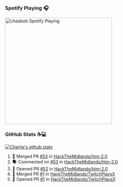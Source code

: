 ### Spotify Playing 🎧

[<img src="https://novatorem.chasbob.vercel.app/api/spotify" alt="chasbob Spotify Playing" width="350" />](https://open.spotify.com/user/charlie2026)

### GitHub Stats :coffee::computer:

[![Charlie's github stats](https://github-readme-stats-six-tau.vercel.app/api?username=chasbob&count_private=true&hide_rank=true&hide=stars&hide_title=true)](https://github.com/anuraghazra/github-readme-stats)

<!--START_SECTION:activity-->
1. 🎉 Merged PR [#53](https://github.com/HackTheMidlands/htm-2.0/pull/53) in [HackTheMidlands/htm-2.0](https://github.com/HackTheMidlands/htm-2.0)
2. 🗣 Commented on [#53](https://github.com/HackTheMidlands/htm-2.0/issues/53) in [HackTheMidlands/htm-2.0](https://github.com/HackTheMidlands/htm-2.0)
3. 💪 Opened PR [#52](https://github.com/HackTheMidlands/htm-2.0/pull/52) in [HackTheMidlands/htm-2.0](https://github.com/HackTheMidlands/htm-2.0)
4. 🎉 Merged PR [#1](https://github.com/HackTheMidlands/TwitchPlaysX/pull/1) in [HackTheMidlands/TwitchPlaysX](https://github.com/HackTheMidlands/TwitchPlaysX)
5. 💪 Opened PR [#1](https://github.com/HackTheMidlands/TwitchPlaysX/pull/1) in [HackTheMidlands/TwitchPlaysX](https://github.com/HackTheMidlands/TwitchPlaysX)
<!--END_SECTION:activity-->
